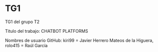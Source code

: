 # TG1
TG1 del grupo T2

Titulo del trabajo: CHATBOT PLATFORMS

Nombres de usuario GitHub:
kiri99 = Javier Herrero Mateos de la Higuera, rolo415 = Raúl García
